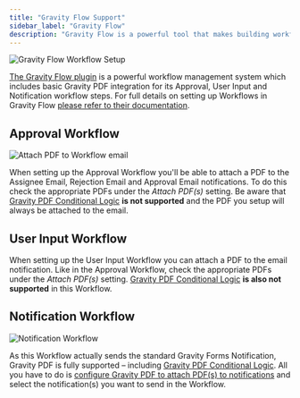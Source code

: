 ```yaml
---
title: "Gravity Flow Support"
sidebar_label: "Gravity Flow"
description: "Gravity Flow is a powerful tool that makes building workflows and processes with Gravity Forms simple and straightforward."
---
```


![Gravity Flow Workflow Setup](https://resources.gravitypdf.com/uploads/2021/04/v6-GravityFlow-Approval-Step-Screenshot.png)

<a href="https://gravityflow.io/?ref=12" rel="sponsored">The Gravity Flow plugin</a> is a powerful workflow management system which includes basic Gravity PDF integration for its Approval, User Input and Notification workflow steps. For full details on setting up Workflows in Gravity Flow [please refer to their documentation](http://docs.gravityflow.io/).

## Approval Workflow

![Attach PDF to Workflow email](https://resources.gravitypdf.com/uploads/2022/03/v62.-Gravity-Flow-PDF-Attachment.png)

When setting up the Approval Workflow you'll be able to attach a PDF to the Assignee Email, Rejection Email and Approval Email notifications. To do this check the appropriate PDFs under the *Attach PDF(s)* setting. Be aware that [Gravity PDF Conditional Logic](setup-pdf.md#conditional-logic) **is not supported** and the PDF you setup will always be attached to the email.

## User Input Workflow

When setting up the User Input Workflow you can attach a PDF to the email notification. Like in the Approval Workflow, check the appropriate PDFs under the *Attach PDF(s)* setting. [Gravity PDF Conditional Logic](setup-pdf.md#conditional-logic) **is also not supported** in this Workflow.

## Notification Workflow

![Notification Workflow](https://resources.gravitypdf.com/uploads/2021/03/Gravity-Flow-Notification-Workflow.png)

As this Workflow actually sends the standard Gravity Forms Notification, Gravity PDF is fully supported – including [Gravity PDF Conditional Logic](setup-pdf.md#conditional-logic). All you have to do is [configure Gravity PDF to attach PDF(s) to notifications](setup-pdf.md#notifications) and select the notification(s) you want to send in the Workflow.
